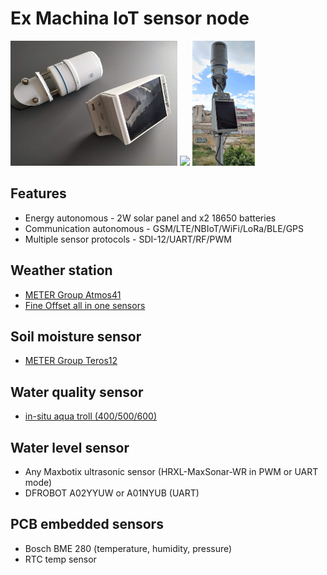 # Ex Machina IoT sensor node
<img src="./media/atmos41.jpg" height="200"> <img src="./media/pcb.png" height="200"> <img src="./media/atmos41+exm-IoT-node2.jpg" height="200">

## Features

- Energy autonomous - 2W solar panel and x2 18650 batteries
- Communication autonomous - GSM/LTE/NBIoT/WiFi/LoRa/BLE/GPS
- Multiple sensor protocols - SDI-12/UART/RF/PWM

## Weather station

- <a href="https://www.metergroup.com/environment/products/atmos-41-weather-station/" target="_blank">METER Group Atmos41</a>
- <a href="http://www.foshk.com/Weather_Professional/" target="_blank">Fine Offset all in one sensors</a>

## Soil moisture sensor

- <a href="https://www.metergroup.com/environment/products/teros-12/" target="_blank">METER Group Teros12</a>

## Water quality sensor

- <a href="https://in-situ.com/en/aqua-troll-600-multiparameter-sonde" target="_blank">in-situ aqua troll (400/500/600)</a>

## Water level sensor

- Any Maxbotix ultrasonic sensor (HRXL-MaxSonar-WR in PWM or UART mode)
- DFROBOT A02YYUW or A01NYUB (UART)

## PCB embedded sensors

- Bosch BME 280 (temperature, humidity, pressure)
- RTC temp sensor
